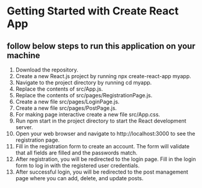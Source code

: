# Getting Started with Create React App

## follow below steps to run this application on your machine

1. Download the repository.
2. Create a new React.js project by running npx create-react-app myapp.
3. Navigate to the project directory by running cd myapp.
4. Replace the contents of src/App.js.
5. Replace the contents of src/pages/RegistrationPage.js.
6. Create a new file src/pages/LoginPage.js.
7. Create a new file src/pages/PostPage.js.
8. For making page interactive create a new file src/App.css.
9. Run npm start in the project directory to start the React development server.
10. Open your web browser and navigate to http://localhost:3000 to see the registration page.
11. Fill in the registration form to create an account. The form will validate that all fields are filled and the passwords match.
12. After registration, you will be redirected to the login page. Fill in the login form to log in with the registered user credentials.
13. After successful login, you will be redirected to the post management page where you can add, delete, and update posts.
